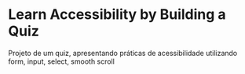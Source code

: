 # Learn Accessibility by Building a Quiz

Projeto de um quiz, apresentando práticas de acessibilidade utilizando form, input, select, smooth scroll

